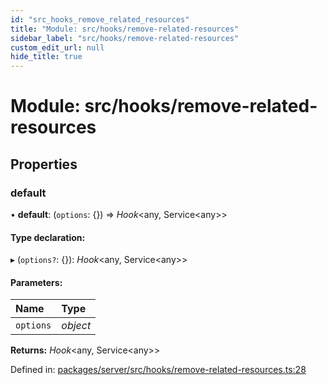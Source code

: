 ```yaml
---
id: "src_hooks_remove_related_resources"
title: "Module: src/hooks/remove-related-resources"
sidebar_label: "src/hooks/remove-related-resources"
custom_edit_url: null
hide_title: true
---
```


# Module: src/hooks/remove-related-resources

## Properties

### default

• **default**: (`options`: {}) => *Hook*<any, Service<any\>\>

#### Type declaration:

▸ (`options?`: {}): *Hook*<any, Service<any\>\>

#### Parameters:

Name | Type |
:------ | :------ |
`options` | *object* |

**Returns:** *Hook*<any, Service<any\>\>

Defined in: [packages/server/src/hooks/remove-related-resources.ts:28](https://github.com/xr3ngine/xr3ngine/blob/7650c2bea/packages/server/src/hooks/remove-related-resources.ts#L28)

